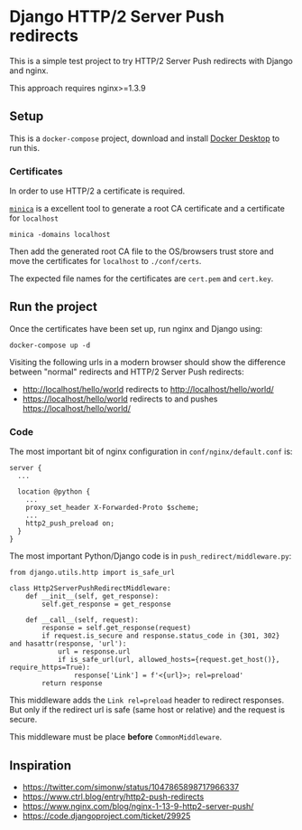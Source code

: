 # Django HTTP/2 Server Push redirects

This is a simple test project to try HTTP/2 Server Push redirects
with Django and nginx.

This approach requires nginx>=1.3.9


## Setup

This is a `docker-compose` project, download and install 
[Docker Desktop](https://www.docker.com/products/docker-desktop)
to run this.


### Certificates

In order to use HTTP/2 a certificate is required.

[`minica`](https://github.com/jsha/minica) is a excellent tool
to generate a root CA certificate and a certificate for `localhost`

    minica -domains localhost

Then add the generated root CA file to the OS/browsers trust store
and move the certificates for `localhost` to `./conf/certs`.

The expected file names for the certificates are `cert.pem` and `cert.key`.


## Run the project

Once the certificates have been set up, run nginx and Django using:

    docker-compose up -d
    
Visiting the following urls in a modern browser should show the 
difference between "normal" redirects and HTTP/2 Server Push redirects:

* <http://localhost/hello/world> redirects to <http://localhost/hello/world/>
* <https://localhost/hello/world> redirects to and pushes <https://localhost/hello/world/>


### Code

The most important bit of nginx configuration in `conf/nginx/default.conf` is:

    server {
      ...
    
      location @python {
        ...
        proxy_set_header X-Forwarded-Proto $scheme;
        ...
        http2_push_preload on;
      }
    }


The most important Python/Django code is in `push_redirect/middleware.py`:

    from django.utils.http import is_safe_url

    class Http2ServerPushRedirectMiddleware:
        def __init__(self, get_response):
            self.get_response = get_response
    
        def __call__(self, request):
            response = self.get_response(request)
            if request.is_secure and response.status_code in {301, 302} and hasattr(response, 'url'):
                url = response.url
                if is_safe_url(url, allowed_hosts={request.get_host()}, require_https=True):
                    response['Link'] = f'<{url}>; rel=preload'
            return response


This middleware adds the `Link rel=preload` header to redirect
responses. But only if the redirect url is safe (same host or relative)
and the request is secure.

This middleware must be place **before** `CommonMiddleware`.


## Inspiration

* <https://twitter.com/simonw/status/1047865898717966337>
* <https://www.ctrl.blog/entry/http2-push-redirects>
* <https://www.nginx.com/blog/nginx-1-13-9-http2-server-push/>
* <https://code.djangoproject.com/ticket/29925>
